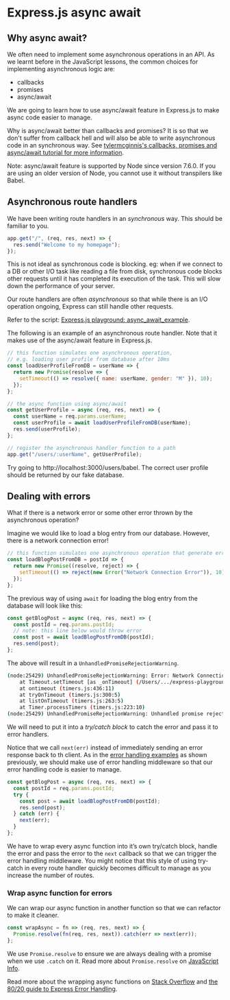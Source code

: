 # Express.js async await

## Why async await?

We often need to implement some asynchronous operations in an API. As we learnt before in the JavaScript lessons, the common choices for implementing asynchronous logic are:

- callbacks
- promises
- async/await

We are going to learn how to use async/await feature in Express.js to make async code easier to manage.

Why is async/await better than callbacks and promises? It is so that we don't suffer from callback hell and will also be able to write asynchronous code in an synchronous way. See [tylermcginnis's callbacks, promises and async/await tutorial for more information](https://tylermcginnis.com/async-javascript-from-callbacks-to-promises-to-async-await/).

Note: async/await feature is supported by Node since version 7.6.0. If you are using an older version of Node, you cannot use it without transpilers like Babel.

## Asynchronous route handlers

We have been writing route handlers in an _synchronous_ way. This should be familiar to you.

```js
app.get("/", (req, res, next) => {
  res.send("Welcome to my homepage");
});
```

This is not ideal as synchronous code is blocking. eg: when if we connect to a DB or other I/O task like reading a file from disk, synchronous code blocks other requests until it has completed its execution of the task. This will slow down the performance of your server.

Our route handlers are often _asynchronous_ so that while there is an I/O operation ongoing, Express can still handle other requests.

Refer to the script: [Express.js playground: async_await_example](https://github.com/thoughtworks-jumpstart/express-playground/blob/master/async_await_example.js).

The following is an example of an asynchronous route handler. Note that it makes use of the async/await feature in Express.js.

```js
// this function simulates one asynchronous operation,
// e.g. loading user profile from database after 10ms
const loadUserProfileFromDB = userName => {
  return new Promise(resolve => {
    setTimeout(() => resolve({ name: userName, gender: "M" }), 10);
  });
};

// the async function using async/await
const getUserProfile = async (req, res, next) => {
  const userName = req.params.userName;
  const userProfile = await loadUserProfileFromDB(userName);
  res.send(userProfile);
};

// register the asynchronous handler function to a path
app.get("/users/:userName", getUserProfile);
```

Try going to http://localhost:3000/users/babel. The correct user profile should be returned by our fake database.

## Dealing with errors

What if there is a network error or some other error thrown by the asynchronous operation?

Imagine we would like to load a blog entry from our database. However, there is a network connection error!

```js
// this function simulates one asynchronous operation that generate errors
const loadBlogPostFromDB = postId => {
  return new Promise((resolve, reject) => {
    setTimeout(() => reject(new Error("Network Connection Error")), 10);
  });
};
```

The previous way of using `await` for loading the blog entry from the database will look like this:

```js
const getBlogPost = async (req, res, next) => {
  const postId = req.params.postId;
  // note: this line below would throw error
  const post = await loadBlogPostFromDB(postId);
  res.send(post);
};
```

The above will result in a `UnhandledPromiseRejectionWarning`.

```sh
(node:25429) UnhandledPromiseRejectionWarning: Error: Network Connection Error
    at Timeout.setTimeout [as _onTimeout] (/Users/.../express-playground/async_await_example.js:36:29)
    at ontimeout (timers.js:436:11)
    at tryOnTimeout (timers.js:300:5)
    at listOnTimeout (timers.js:263:5)
    at Timer.processTimers (timers.js:223:10)
(node:25429) UnhandledPromiseRejectionWarning: Unhandled promise rejection. This error originated either by throwing inside of an async function without a catch block, or by rejecting a promise which was not handled with .catch(). (rejection id: 1)
```

We will need to put it into a _try/catch block_ to catch the error and pass it to error handlers.

Notice that we call `next(err)` instead of immediately sending an error response back to th client.
As in the [error handling examples](express-error-handling.md) as shown previously, we should make use of error handling middleware so that our error handling code is easier to manage.

```js
const getBlogPost = async (req, res, next) => {
  const postId = req.params.postId;
  try {
    const post = await loadBlogPostFromDB(postId);
    res.send(post);
  } catch (err) {
    next(err);
  }
};
```

We have to wrap every async function into it’s own try/catch block, handle the error and pass the error to the `next` callback so that we can trigger the error handling middleware. You might notice that this style of using try-catch in every route handler quickly becomes difficult to manage as you increase the number of routes.

### Wrap async function for errors

We can wrap our async function in another function so that we can refactor to make it cleaner.

```js
const wrapAsync = fn => (req, res, next) => {
  Promise.resolve(fn(req, res, next)).catch(err => next(err));
};
```

We use `Promise.resolve` to ensure we are always dealing with a promise when we use `.catch` on it. Read more about `Promise.resolve` on [JavaScript Info](https://javascript.info/promise-api).

Read more about the wrapping async functions on [Stack Overflow](https://stackoverflow.com/questions/51391080/handling-errors-in-express-async-middleware/51391081) and [the 80/20 guide to Express Error Handling](http://thecodebarbarian.com/80-20-guide-to-express-error-handling).

